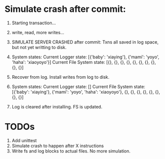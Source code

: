 # Simulate crash after commit:

1. Starting transaction...
2. write, read, more writes...

3. SIMULATE SERVER CRASHED after commit:
Txns all saved in log space, but not yet writting to disk.

4. System states:
Current Logger state:
[{'baby': 'xiaying'}, {'mami': 'yoyo', 'haha': 'xiaoyoyo'}]
Current File System state:
[{}, {}, {}, {}, {}, {}, {}, {}, {}, {}]

5. Recover from log. Install writes from log to disk.

6. System states:
Current Logger state:
[]
Current File System state:
[{'baby': 'xiaying'}, {'mami': 'yoyo', 'haha': 'xiaoyoyo'}, {}, {}, {}, {}, {}, {}, {}, {}]

7. Log is cleared after installing. FS is updated.


# TODOs
1. Add unittest
2. Simulate crash to happen after X instructions
3. Write fs and log blocks to actual files. No more simulation.
